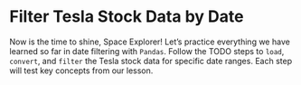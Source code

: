 # Filter Tesla Stock Data by Date

Now is the time to shine, Space Explorer! Let’s practice everything we have learned so far in date filtering with `Pandas`. Follow the TODO steps to `load`, `convert`, and `filter` the Tesla stock data for specific date ranges. Each step will test key concepts from our lesson.